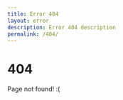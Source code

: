 ```yaml
---
title: Error 404
layout: error
description: Error 404 description
permalink: /404/
---
```


# 404

Page not found! :(
